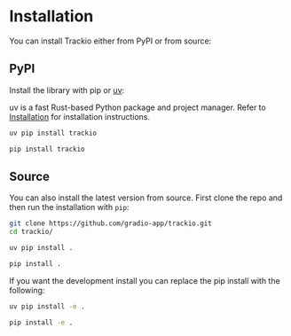 # Installation

You can install Trackio either from PyPI or from source:

## PyPI

Install the library with pip or [uv](https://docs.astral.sh/uv/):

<hfoptions id="package_manager">
<hfoption id="uv">

uv is a fast Rust-based Python package and project manager. Refer to [Installation](https://docs.astral.sh/uv/getting-started/installation/) for installation instructions.

```bash
uv pip install trackio
```

</hfoption>
<hfoption id="pip">

```bash
pip install trackio
```

</hfoption>
</hfoptions>

## Source

You can also install the latest version from source. First clone the repo and then run the installation with `pip`:

```bash
git clone https://github.com/gradio-app/trackio.git
cd trackio/
```

<hfoptions id="package_manager">
<hfoption id="uv">

```sh
uv pip install .
```

</hfoption>
<hfoption id="pip">

```sh
pip install .
```

</hfoption>
</hfoptions>

If you want the development install you can replace the pip install with the following:

<hfoptions id="package_manager">
<hfoption id="uv">

```sh
uv pip install -e .
```

</hfoption>
<hfoption id="pip">

```sh
pip install -e .
```

</hfoption>
</hfoptions>
